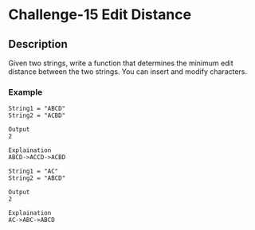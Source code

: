# Challenge-15 Edit Distance
## Description
Given two strings, write a function that determines the minimum edit distance between the two strings.  You can insert and modify characters.

### Example
>
```
String1 = "ABCD"
String2 = "ACBD"

Output 
2

Explaination
ABCD->ACCD->ACBD
```

>
```
String1 = "AC"
String2 = "ABCD"

Output
2

Explaination
AC->ABC->ABCD
```